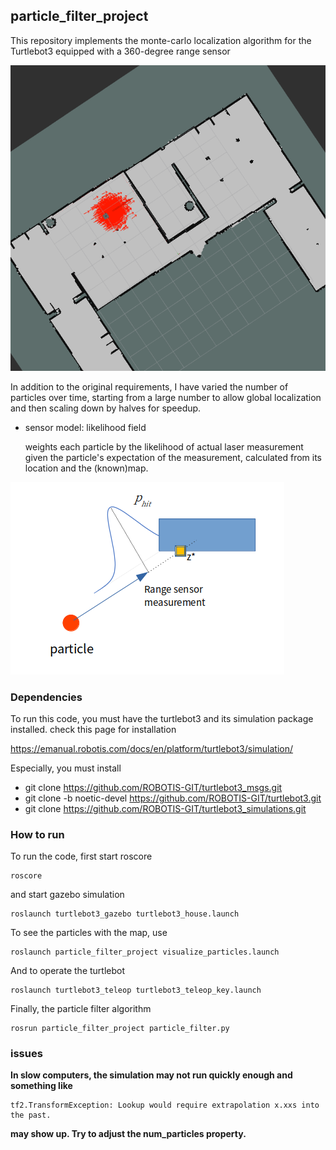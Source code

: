 ## particle_filter_project

This repository implements the monte-carlo localization algorithm
for the Turtlebot3 equipped with a 360-degree range sensor
  
![Alt text](gazebo_demo.png)


In addition to the original requirements, I have varied the number of particles over time, starting from a large number to allow global localization and then scaling down by halves for speedup.

- sensor model: likelihood field

    weights each particle by the likelihood of actual laser measurement given the particle's expectation of the measurement, calculated from its location and the (known)map.

![Alt text](image.png)

### Dependencies
To run this code, you must have the turtlebot3 and its simulation package installed.
check this page for installation

https://emanual.robotis.com/docs/en/platform/turtlebot3/simulation/


Especially, you must install
- git clone https://github.com/ROBOTIS-GIT/turtlebot3_msgs.git
- git clone -b noetic-devel https://github.com/ROBOTIS-GIT/turtlebot3.git
- git clone https://github.com/ROBOTIS-GIT/turtlebot3_simulations.git


### How to run
To run the code, first start roscore
```
roscore
```

and start gazebo simulation
```
roslaunch turtlebot3_gazebo turtlebot3_house.launch
```

To see the particles with the map, use
```
roslaunch particle_filter_project visualize_particles.launch
```

And to operate the turtlebot
```
roslaunch turtlebot3_teleop turtlebot3_teleop_key.launch
```

Finally, the particle filter algorithm
```
rosrun particle_filter_project particle_filter.py
```

### issues

**In slow computers, the simulation may not run quickly enough and something like**
```
tf2.TransformException: Lookup would require extrapolation x.xxs into the past.
```
**may show up. Try to adjust the num_particles property.**